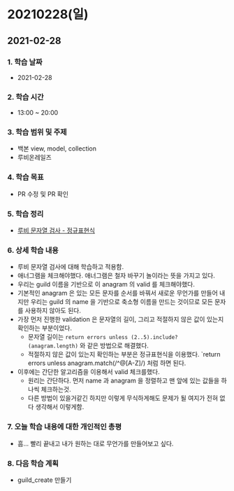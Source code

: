 # 20210228\(일\)

## 2021-02-28

### 1. 학습 날짜

* 2021-02-28

### 2. 학습 시간

* 13:00 ~ 20:00

### 3. 학습 범위 및 주제

* 백본 view, model, collection
* 루비온레일즈

### 4. 학습 목표

* PR 수정 및 PR 확인

### 5. 학습 정리

* [루비 문자열 검사 - 정규표현식](https://simian114.gitbook.io/blog/undefined/rubyonrails/undefined-5)

### 6. 상세 학습 내용

* 루비 문자열 검사에 대해 학습하고 적용함.
* 애너그램을 체크해야했다. 애너그램은 철자 바꾸기 놀이라는 뜻을 가지고 있다.
* 우리는 guild 이름을 기반으로 이 anagram 의 valid 를 체크해야했다.
* 기본적인 anagram 은 있는 모든 문자를 순서를 바꿔서 새로운 무언가를 만들어 내지만 우리는 guild 의 name 을 기반으로 축소형 이름을 만드는 것이므로 모든 문자를 사용하지 않아도 된다.
* 가장 먼저 진행한 validation 은 문자열의 길이, 그리고 적절하지 않은 값이 있는지 확인하는 부분이었다.
  * 문자열 길이는 `return errors unless (2..5).include?(anagram.length)` 와 같은 방법으로 해결했다.
  * 적절하지 않은 값이 있는지 확인하는 부분은 정규표현식을 이용했다. \`return errors unless anagram.match\(/^@\[A-Z\]/\) 처럼 하면 된다.
* 이후에는 간단한 알고리즘을 이용해서 valid 체크를했다.
  * 원리는 간단하다. 먼저 name 과 anagram 을 정렬하고 맨 앞에 있는 값들을 하나씩 체크하는것.
  * 다른 방법이 있을거같긴 하지만 이렇게 무식하게해도 문제가 될 여지가 전혀 없다 생각해서 이렇게함.

### 7. 오늘 학습 내용에 대한 개인적인 총평

* 흠... 빨리 끝내고 내가 원하는 대로 무언가를 만들어보고 싶다. 

### 8. 다음 학습 계획

* guild\_create 만들기

